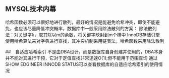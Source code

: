 ## MYSQL技术内幕

哈希函数必须可以很好地进行散列，最好的情况是能避免哈希冲突，即使不能避免，也应该尽量降低冲突概率，数据库中一般采用除法散列的方案：
除法散列法：对关键字k，取其除以m的余数，将关键字映射到m个槽中
InnoDB存储引擎使用哈希算法来对字典进行查找，其冲突机制采用链表法，哈希函数采用除法散列

##　自适应哈希索引
不是由DBA设计，而是数据库自身创建并使用的，DBA本身并不能对其进行干预，它对于定值查找非常迅速O(1);但不能用于范围查询
通过SHOW EDGINEER INNODB STATUS可以查看数据库的自适应哈希索引的使用情况